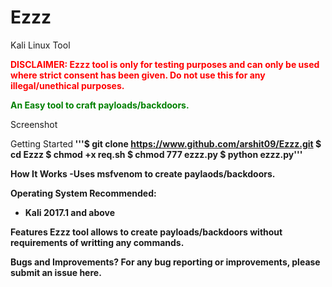 # Ezzz
Kali Linux Tool

<font color="red"><b>DISCLAIMER: Ezzz tool is only for testing purposes and can only be used where strict consent has been given. Do not use this for any illegal/unethical purposes.</b></font>

<font color="green"><b>An Easy tool to craft payloads/backdoors.</b></font>

Screenshot


</b>Getting Started<b>
'''$ git clone https://www.github.com/arshit09/Ezzz.git
$ cd Ezzz
$ chmod +x req.sh
$ chmod 777 ezzz.py
$ python ezzz.py'''

How It Works
-Uses msfvenom to create paylaods/backdoors.

Operating System Recommended:
- Kali 2017.1 and above

Features
Ezzz tool allows to create payloads/backdoors without requirements of writting any commands.

Bugs and Improvements?
For any bug reporting or improvements, please submit an issue here.
